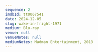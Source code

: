 ```yaml
---
sequence: 2
imdbId: tt0067541
date: 2024-12-05
slug: wake-in-fright-1971
medium: Blu-ray
venue: null
venueNotes: null
mediumNotes: Madman Entertainment, 2013
---
```


